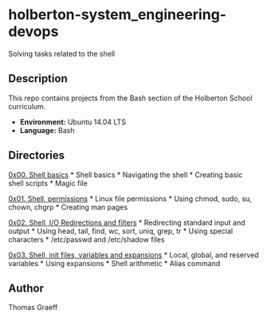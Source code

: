 # holberton-system_engineering-devops
Solving tasks related to the shell

## Description
This repo contains projects from the Bash section of the Holberton School curriculum. 

* __Environment:__ Ubuntu 14.04 LTS
* __Language:__ Bash

## Directories

[0x00. Shell basics](./0x00-shell_basics)
	* Shell basics
	* Navigating the shell
	* Creating basic shell scripts
	* Magic file

[0x01. Shell, permissions](./0x01-shell_permissions)
	* Linux file permissions
	* Using chmod, sudo, su, chown, chgrp
	* Creating man pages

[0x02. Shell, I/O Redirections and filters](./0x02-shell_redirections)
	* Redirecting standard input and output
	* Using head, tail, find, wc, sort, uniq, grep, tr
	* Using special characters
	* /etc/passwd and /etc/shadow files

[0x03. Shell, init files, variables and expansions](./0x03-shell_variables_expansions)
	* Local, global, and reserved variables
	* Using expansions
	* Shell arithmetic
	* Alias command

## Author
Thomas Graeff
